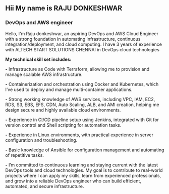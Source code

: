 ## Hii My name is RAJU DONKESHWAR

### DevOps and AWS engineer



Hello, I'm Raju donkeshwar, an aspiring DevOps and AWS Cloud Engineer with a strong foundation in automating infrastructure, continuous integration/deployment, and cloud computing. I have 3 years of experience with ALTECH START SOLUTIONS CHENNAI in DevOps cloud technologies

**My technical skill set includes:**

**-** Infrastructure as Code with Terraform, allowing me to provision and manage scalable AWS infrastructure.

**-** Containerization and orchestration using Docker and Kubernetes, which I’ve used to deploy and manage multi-container applications.

**-** Strong working knowledge of AWS services, including VPC, IAM, EC2, RDS, S3, EBS, EFS, CDN, Auto Scaling, ALB, and AMI creation, helping me design secure and highly available cloud           environments.

**-** Experience in CI/CD pipeline setup using Jenkins, integrated with Git for version control and Shell scripting for automation tasks.

**-** Experience in Linux environments, with practical experience in server configuration and troubleshooting.

**-** Basic knowledge of Ansible for configuration management and automating of repetitive tasks.

**-** I’m committed to continuous learning and staying current with the latest DevOps tools and cloud technologies. My goal is to contribute to real-world projects 
      where I can apply my skills, learn from experienced professionals, and grow into a reliable DevOps engineer who can build efficient, automated, and secure infrastructure.
